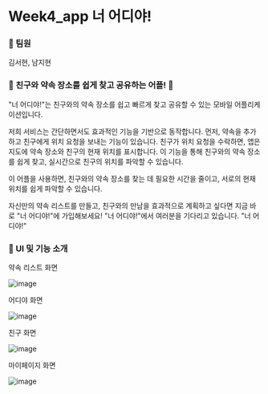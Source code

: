 # Week4_app 너 어디야!

### 👥 팀원
김서현, 남지현

### 📍 친구와 약속 장소를 쉽게 찾고 공유하는 어플! 📍

"너 어디야!"는 친구와의 약속 장소를 쉽고 빠르게 찾고 공유할 수 있는 모바일 어플리케이션입니다.

저희 서비스는 간단하면서도 효과적인 기능을 기반으로 동작합니다. 먼저, 약속을 추가하고 친구에게 위치 요청을 보내는 기능이 있습니다. 친구가 위치 요청을 수락하면, 앱은 지도에 약속 장소와 친구의 현재 위치를 표시합니다. 이 기능을 통해 친구와의 약속 장소를 쉽게 찾고, 실시간으로 친구의 위치를 파악할 수 있습니다.

이 어플을 사용하면, 친구와의 약속 장소를 찾는 데 필요한 시간을 줄이고, 서로의 현재 위치를 쉽게 파악할 수 있습니다.

자신만의 약속 리스트를 만들고, 친구와의 만남을 효과적으로 계획하고 싶다면 지금 바로 "너 어디야!"에 가입해보세요! "너 어디야!"에서 여러분을 기다리고 있습니다. "너 어디야!" 

### 📱 UI 및 기능 소개
약속 리스트 화면

![image](https://github.com/2023MadCamp-Week4/Week4_app/assets/86822199/b2432bc7-1670-4185-9363-671b36aeb682)

어디야 화면

![image](https://github.com/2023MadCamp-Week4/Week4_app/assets/86822199/73173699-5358-420e-9144-b48d1616f73f)

친구 화면

![image](https://github.com/2023MadCamp-Week4/Week4_app/assets/86822199/98036c75-cfce-4c56-8fa3-a2b213bb1263)

마이페이지 화면

![image](https://github.com/2023MadCamp-Week4/Week4_app/assets/86822199/40cdbe57-a4a3-4212-ac94-8b31c1bb3b55)

